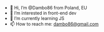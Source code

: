 - 👋 Hi, I’m @Dambo86 from Poland, EU
- 👀 I’m interested in front-end dev
- 🌱 I’m currently learning JS
- 📫 How to reach me: dambo86@gmail.com

<!---
Dambo86/Dambo86 is a ✨ special ✨ repository because its `README.md` (this file) appears on your GitHub profile.
You can click the Preview link to take a look at your changes.
--->
